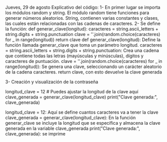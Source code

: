 Jueves, 29 de agosto
Explicativo del código:
1- En primer lugar se importa los módulos random y string. El módulo random tiene funciones para generar números aleatorios. String, contienen varias constantes y clases,
las cuales están relacionadas con las cadenas de caracteres.
2- Se define la función:
def generar_clave(longitud):
    caracteres = string.ascii_letters + string.digits + string.punctuation
    clave = ''.join(random.choice(caracteres) for _ in range(longitud))
    return clave
def generar_clave(longitud): Define la función llamada generar_clave que toma un parámetro longitud.
caracteres = string.ascii_letters + string.digits + string.punctuation: Crea una cadena que contiene todas las letras (mayúsculas y minúsculas), dígitos y caracteres de puntuación.
clave = ''.join(random.choice(caracteres) for _ in range(longitud)): Se genera una clave, seleccionando un carácter aleatorio de la cadena caracteres.
return clave, con esto devuelve la clave generada

3- Creación y visualización de la contraseña

longitud_clave = 12  # Puedes ajustar la longitud de la clave aquí
clave_generada = generar_clave(longitud_clave)
print("Clave generada:", clave_generada)

longitud_clave = 12: Aquí se define cuantos caracteres va a tener la clave
clave_generada = generar_clave(longitud_clave):  En la función generar_clave se incluye la longitud que se específica y almacena la clave generada en la variable clave_generada
print("Clave generada:", clave_generada): se imprime 


